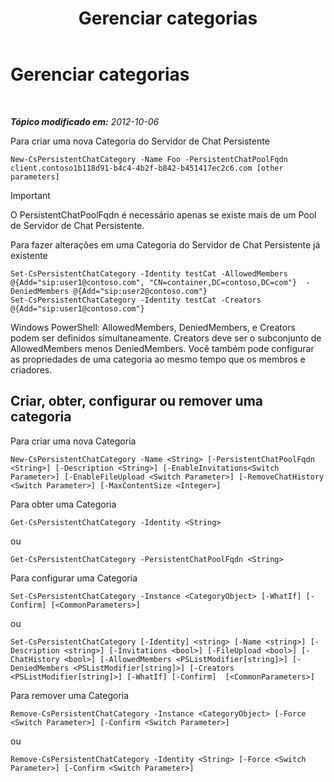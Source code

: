 ﻿---
title: Gerenciar categorias
TOCTitle: Gerenciar categorias
ms:assetid: 1b118d91-b4c4-4b2f-b842-b451417ec2c6
ms:mtpsurl: https://technet.microsoft.com/pt-br/library/JJ204719(v=OCS.15)
ms:contentKeyID: 49306042
ms.date: 05/19/2016
mtps_version: v=OCS.15
ms.translationtype: HT
---

# Gerenciar categorias

 

_**Tópico modificado em:** 2012-10-06_

Para criar uma nova Categoria do Servidor de Chat Persistente

    New-CsPersistentChatCategory -Name Foo -PersistentChatPoolFqdn client.contoso1b118d91-b4c4-4b2f-b842-b451417ec2c6.com [other parameters]

> [!important]  
> O PersistentChatPoolFqdn é necessário apenas se existe mais de um Pool de Servidor de Chat Persistente.

Para fazer alterações em uma Categoria do Servidor de Chat Persistente já existente

    Set-CsPersistentChatCategory -Identity testCat -AllowedMembers @{Add="sip:user1@contoso.com", "CN=container,DC=contoso,DC=com"}  -DeniedMembers @{Add="sip:user2@contoso.com"}
    Set-CsPersistentChatCategory -Identity testCat -Creators @{Add="sip:user1@contoso.com"}

Windows PowerShell: AllowedMembers, DeniedMembers, e Creators podem ser definidos simultaneamente. Creators deve ser o subconjunto de AllowedMembers menos DeniedMembers. Você também pode configurar as propriedades de uma categoria ao mesmo tempo que os membros e criadores.

## Criar, obter, configurar ou remover uma categoria

Para criar uma nova Categoria

    New-CsPersistentChatCategory -Name <String> [-PersistentChatPoolFqdn <String>] [-Description <String>] [-EnableInvitations<Switch Parameter>] [-EnableFileUpload <Switch Parameter>] [-RemoveChatHistory <Switch Parameter>] [-MaxContentSize <Integer>]

Para obter uma Categoria

    Get-CsPersistentChatCategory -Identity <String>

ou

    Get-CsPersistentChatCategory -PersistentChatPoolFqdn <String>

Para configurar uma Categoria

    Set-CsPersistentChatCategory -Instance <CategoryObject> [-WhatIf] [-Confirm] [<CommonParameters>]

ou

    Set-CsPersistentChatCategory [-Identity] <string> [-Name <string>] [-Description <string>] [-Invitations <bool>] [-FileUpload <bool>] [-ChatHistory <bool>] [-AllowedMembers <PSListModifier[string]>] [-DeniedMembers <PSListModifier[string]>] [-Creators <PSListModifier[string]>] [-WhatIf] [-Confirm]  [<CommonParameters>]

Para remover uma Categoria

    Remove-CsPersistentChatCategory -Instance <CategoryObject> [-Force <Switch Parameter>] [-Confirm <Switch Parameter>]

ou

    Remove-CsPersistentChatCategory -Identity <String> [-Force <Switch Parameter>] [-Confirm <Switch Parameter>]

